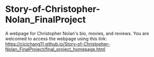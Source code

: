 # Story-of-Christopher-Nolan_FinalProject
A webpage for Christopher Nolan's bio, movies, and reviews. 
You are welcomed to access the webpage using this link: https://cicichang11.github.io/Story-of-Christopher-Nolan_FinalProject/final_project_homepage.html
